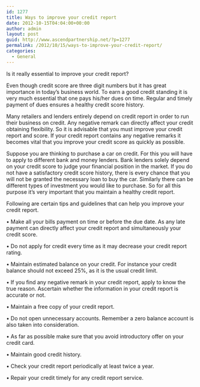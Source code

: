 ```yaml
---
id: 1277
title: Ways to improve your credit report
date: 2012-10-15T04:04:00+00:00
author: admin
layout: post
guid: http://www.ascendpartnership.net/?p=1277
permalink: /2012/10/15/ways-to-improve-your-credit-report/
categories:
  - General
---
```

Is it really essential to improve your credit report?

Even though credit score are three digit numbers but it has great importance in today&#8217;s business world. To earn a good credit standing it is very much essential that one pays his/her dues on time. Regular and timely payment of dues ensures a healthy credit score history.

Many retailers and lenders entirely depend on credit report in order to run their business on credit. Any negative remark can directly affect your credit obtaining flexibility. So it is advisable that you must improve your credit report and score. If your credit report contains any negative remarks it becomes vital that you improve your credit score as quickly as possible.

Suppose you are thinking to purchase a car on credit. For this you will have to apply to different bank and money lenders. Bank lenders solely depend on your credit score to judge your financial position in the market. If you do not have a satisfactory credit score history, there is every chance that you will not be granted the necessary loan to buy the car. Similarly there can be different types of investment you would like to purchase. So for all this purpose it’s very important that you maintain a healthy credit report.

Following are certain tips and guidelines that can help you improve your credit report.

• Make all your bills payment on time or before the due date. As any late payment can directly affect your credit report and simultaneously your credit score.
  
• Do not apply for credit every time as it may decrease your credit report rating.
  
• Maintain estimated balance on your credit. For instance your credit balance should not exceed 25%, as it is the usual credit limit.
  
• If you find any negative remark in your credit report, apply to know the true reason. Ascertain whether the information in your credit report is accurate or not.
  
• Maintain a free copy of your credit report.
  
• Do not open unnecessary accounts. Remember a zero balance account is also taken into consideration.
  
• As far as possible make sure that you avoid introductory offer on your credit card.
  
• Maintain good credit history.
  
• Check your credit report periodically at least twice a year.
  
• Repair your credit timely for any credit report service.